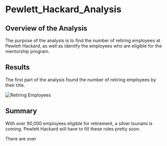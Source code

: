 # Pewlett_Hackard_Analysis
## Overview of the Analysis

The purpose of the analysis is to find the number of retiring employees at Pewlett Hackard, as well as identify the employees who are eligible for the mentorship program.

## Results

The first part of the analysis found the number of retiring employees by their title. 

![Retiring Employees](..\Retiring_Titles.png)




## Summary

With over 90,000 employees eligible for retirement, a silver tsunami is coming. Pewlett Hackard will have to fill these roles pretty soon. 


There are over 
